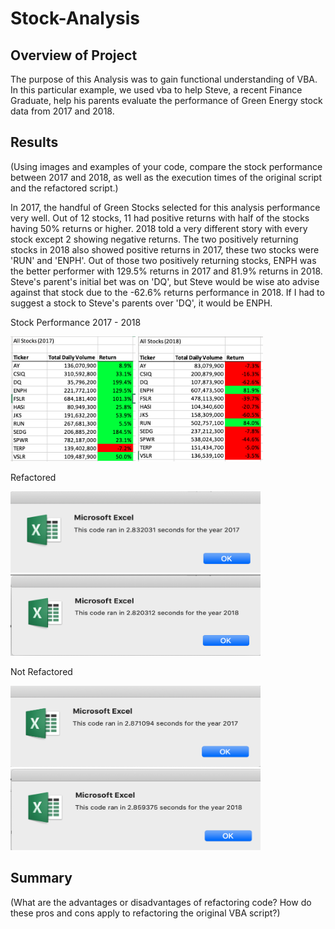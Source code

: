 # Stock-Analysis

## Overview of Project
The purpose of this Analysis was to gain functional understanding of VBA. In this particular example, we used vba to help Steve, a recent Finance Graduate, help his parents evaluate the performance of Green Energy stock data from 2017 and 2018.

## Results
(Using images and examples of your code, compare the stock performance between 2017 and 2018, as well as the execution times of the original script and the refactored script.)

In 2017, the handful of Green Stocks selected for this analysis performance very well. Out of 12 stocks, 11 had positive returns with half of the stocks having 50% returns or higher. 2018 told a very different story with every stock except 2 showing negative returns. The two positively returning stocks in 2018 also showed positive returns in 2017, these two stocks were 'RUN' and 'ENPH'. Out of those two positively returning stocks, ENPH was the better performer with 129.5% returns in 2017 and 81.9% returns in 2018. Steve's parent's initial bet was on 'DQ', but Steve would be wise ato advise against that stock due to the -62.6% returns performance in 2018. If I had to suggest a stock to Steve's parents over 'DQ', it would be ENPH.

Stock Performance 2017 - 2018

<img src="https://github.com/niklasax/stock-analysis/blob/main/Stock%20Performance%202017.png" width="200" height="200" />
<img src="https://github.com/niklasax/stock-analysis/blob/main/Stock%20Performance%202018.png" width="200" height="200" />


Refactored

<img src="https://github.com/niklasax/stock-analysis/blob/main/VBA_Challenge_2017.png" width="400" height="130" />
<img src="https://github.com/niklasax/stock-analysis/blob/main/VBA_Challenge_2018.png" width="400" height="130" />

Not Refactored

<img src="https://github.com/niklasax/stock-analysis/blob/main/2017%20(not%20refactored).png" width="400" height="130" />
<img src="https://github.com/niklasax/stock-analysis/blob/main/2018%20(not%20refactored).png" width="400" height="130" />


## Summary
(What are the advantages or disadvantages of refactoring code?
How do these pros and cons apply to refactoring the original VBA script?)
